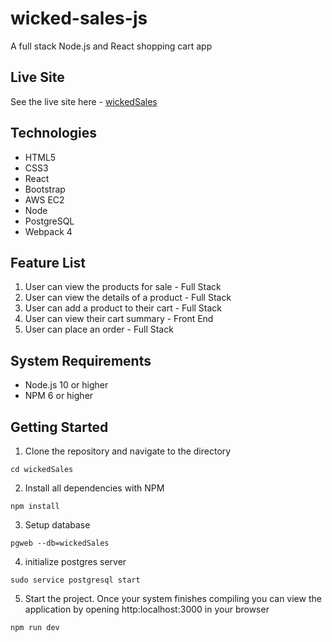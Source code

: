 # wicked-sales-js
A full stack Node.js and React shopping cart app
## Live Site
See the live site here - [wickedSales](https://wicked-sales.nathanreitan.com/)
## Technologies
* HTML5
* CSS3
* React
* Bootstrap
* AWS EC2
* Node
* PostgreSQL
* Webpack 4
## Feature List
1. User can view the products for sale - Full Stack
2. User can view the details of a product - Full Stack
3. User can add a product to their cart - Full Stack
4. User can view their cart summary - Front End
5. User can place an order - Full Stack
## System Requirements
* Node.js 10 or higher
* NPM 6 or higher
## Getting Started
1. Clone the repository and navigate to the directory
```
cd wickedSales
```
2. Install all dependencies with NPM
```
npm install
```
3. Setup database
```
pgweb --db=wickedSales
```
4. initialize postgres server
```
sudo service postgresql start
```
5. Start the project.  Once your system finishes compiling you can view the application by opening http:localhost:3000 in your browser
```
npm run dev
```
